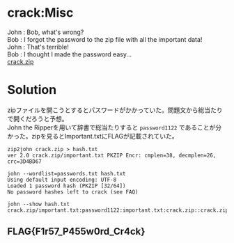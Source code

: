 # crack:Misc
John : Bob, what's wrong?  
Bob : I forgot the password to the zip file with all the important data!  
John : That's terrible!  
Bob : I thought I made the password easy...  
[crack.zip](https://github.com/tanplustan/i3CTF_2024/blob/main/crack/crack.zip)

# Solution
zipファイルを開こうとするとパスワードがかかっていた。問題文から総当たりで開くだろうと予想。  
John the Ripperを用いて辞書で総当たりすると
```password1122```
であることが分かった。zipを見るとImportant.txtにFLAGが記載されていた。  
```
zip2john crack.zip > hash.txt  
ver 2.0 crack.zip/important.txt PKZIP Encr: cmplen=38, decmplen=26, crc=3D4BD67
```  
```
john --wordlist=passwords.txt hash.txt
Using default input encoding: UTF-8
Loaded 1 password hash (PKZIP [32/64])
No password hashes left to crack (see FAQ)
```  
```
john --show hash.txt
crack.zip/important.txt:password1122:important.txt:crack.zip::crack.zip
```  

## FLAG{F1r57_P455w0rd_Cr4ck}
